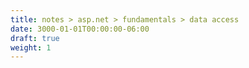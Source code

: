 ```yaml
---
title: notes > asp.net > fundamentals > data access
date: 3000-01-01T00:00:00-06:00
draft: true
weight: 1
---
```


